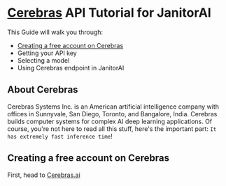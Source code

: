 ﻿# [Cerebras](https://www.cerebras.ai) API Tutorial for JanitorAI
This Guide will walk you through:
+ [Creating a free account on Cerebras](#creating-a-free-account-on-cerebras)
+ Getting your API key
+ Selecting a model
+ Using Cerebras endpoint in JanitorAI

## About Cerebras
Cerebras Systems Inc. is an American artificial intelligence company with offices in Sunnyvale, San Diego, Toronto, and Bangalore, India. Cerebras builds computer systems for complex AI deep learning applications. Of course, you're not here to read all this stuff, here's the important part: `It has extremely fast inference time`!

## Creating a free account on Cerebras
First, head to [Cerebras.ai](https://www.cerebras.ai)
